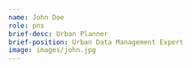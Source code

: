 ```yaml
---
name: John Doe
role: pns
brief-desc: Urban Planner
brief-position: Urban Data Management Expert
image: images/john.jpg
---
```

